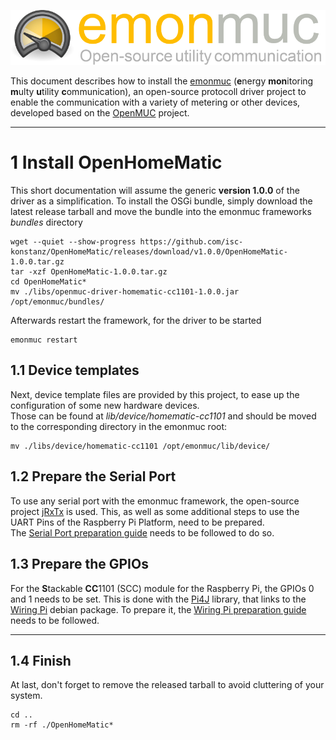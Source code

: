 ![emonmuc header](img/emonmuc-logo.png)

This document describes how to install the [emonmuc](https://github.com/isc-konstanz/emonmuc/) (**e**nergy **mon**itoring **m**ulty **u**tility **c**ommunication), an open-source protocoll driver project to enable the communication with a variety of metering or other devices, developed based on the [OpenMUC](https://www.openmuc.org/) project.


---------------

# 1 Install OpenHomeMatic

This short documentation will assume the generic **version 1.0.0** of the driver as a simplification.
To install the OSGi bundle, simply download the latest release tarball and move the bundle into the emonmuc frameworks *bundles* directory

~~~shell
wget --quiet --show-progress https://github.com/isc-konstanz/OpenHomeMatic/releases/download/v1.0.0/OpenHomeMatic-1.0.0.tar.gz
tar -xzf OpenHomeMatic-1.0.0.tar.gz
cd OpenHomeMatic*
mv ./libs/openmuc-driver-homematic-cc1101-1.0.0.jar /opt/emonmuc/bundles/
~~~

Afterwards restart the framework, for the driver to be started

~~~
emonmuc restart
~~~


## 1.1 Device templates

Next, device template files are provided by this project, to ease up the configuration of some new hardware devices.  
Those can be found at *lib/device/homematic-cc1101* and should be moved to the corresponding directory in the emonmuc root:

~~~shell
mv ./libs/device/homematic-cc1101 /opt/emonmuc/lib/device/
~~~


## 1.2 Prepare the Serial Port

To use any serial port with the emonmuc framework, the open-source project [jRxTx](https://github.com/openmuc/jrxtx) is used. This, as well as some additional steps to use the UART Pins of the Raspberry Pi Platform, need to be prepared.  
The [Serial Port preparation guide](https://github.com/isc-konstanz/emonmuc/blob/master/docs/LinuxWiringPi.md) needs to be followed to do so.


## 1.3 Prepare the GPIOs

For the **S**tackable **CC**1101 (SCC) module for the Raspberry Pi, the GPIOs 0 and 1 needs to be set. This is done with the [Pi4J](https://www.pi4j.com/) library, that links to the [Wiring Pi](http://wiringpi.com/) debian package. To prepare it, the [Wiring Pi preparation guide](https://github.com/isc-konstanz/emonmuc/blob/master/docs/LinuxWiringPi.md) needs to be followed.


---------------

## 1.4 Finish

At last, don't forget to remove the released tarball to avoid cluttering of your system.

~~~
cd ..
rm -rf ./OpenHomeMatic*
~~~
